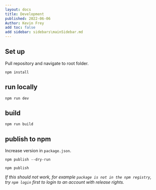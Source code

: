```yaml
---
layout: docs
title: Development
published: 2022-06-06
Author: Kevin Frey
add toc: false
add sidebar: sidebars\mainSidebar.md
---
```


## Set up

Pull repository and navigate to root folder.

```
npm install
```

## run locally

```
npm run dev
```

## build

```
npm run build
```

## publish to npm 

Increase version in `package.json`.

```
npm publish --dry-run
```

```
npm publish
```

_If this should not work, for example `package is not in the npm registry`, try `npm login` first to login to an account with release rights._